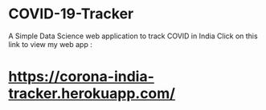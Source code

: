 # COVID-19-Tracker
A Simple Data Science web application to track COVID in India 
Click on this link to view my web app :
# https://corona-india-tracker.herokuapp.com/
